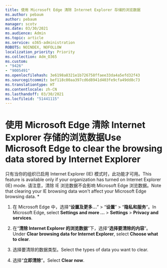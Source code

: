 ```yaml
---
title: 使用 Microsoft Edge 清除 Internet Explorer 存储的浏览数据
ms.author: pebaum
author: pebaum
manager: scotv
ms.date: 03/30/2021
ms.audience: Admin
ms.topic: article
ms.service: o365-administration
ROBOTS: NOINDEX, NOFOLLOW
localization_priority: Priority
ms.collection: Adm_O365
ms.custom:
- "9426"
- "9005491"
ms.openlocfilehash: 3e6198a8321e1b726758ffaee33da4a5efd32f43
ms.sourcegitcommit: bef118c00aa397cd6d8941d403fe9cfa49dd8c73
ms.translationtype: HT
ms.contentlocale: zh-CN
ms.lasthandoff: 03/30/2021
ms.locfileid: "51441115"
---
```

# <a name="use-microsoft-edge-to-clear-the-browsing-data-stored-by-internet-explorer"></a><span data-ttu-id="5bd28-102">使用 Microsoft Edge 清除 Internet Explorer 存储的浏览数据</span><span class="sxs-lookup"><span data-stu-id="5bd28-102">Use Microsoft Edge to clear the browsing data stored by Internet Explorer</span></span>

<span data-ttu-id="5bd28-103">只有当你的组织已启用 Internet Explorer (IE) 模式时，此功能才可用。</span><span class="sxs-lookup"><span data-stu-id="5bd28-103">This feature is available only if your organization has turned on Internet Explorer (IE) mode.</span></span> <span data-ttu-id="5bd28-104">请注意，清除 IE 浏览数据不会影响 Microsoft Edge 浏览数据。</span><span class="sxs-lookup"><span data-stu-id="5bd28-104">Note that clearing your IE browsing data won't affect your Microsoft Edge browsing data.</span></span>
*
1. <span data-ttu-id="5bd28-105">在 Microsoft Edge 中，选择“**设置及更多...**” > “**设置**” > “**隐私和服务**”。</span><span class="sxs-lookup"><span data-stu-id="5bd28-105">In Microsoft Edge, select **Settings and more ...** > **Settings** > **Privacy and services**.</span></span>

1. <span data-ttu-id="5bd28-106">在“**清除 Internet Explorer 的浏览数据**”下，选择“**选择要清除的内容**”。</span><span class="sxs-lookup"><span data-stu-id="5bd28-106">Under **Clear browsing data for Internet Explorer**, select **Choose what to clear**.</span></span>

1. <span data-ttu-id="5bd28-107">选择要清除的数据类型。</span><span class="sxs-lookup"><span data-stu-id="5bd28-107">Select the types of data you want to clear.</span></span>

1. <span data-ttu-id="5bd28-108">选择“**立即清除**”。</span><span class="sxs-lookup"><span data-stu-id="5bd28-108">Select **Clear now**.</span></span>
